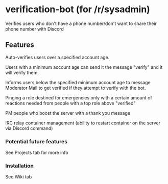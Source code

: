 # verification-bot (for /r/sysadmin)
Verifies users who don't have a phone number/don't want to share their phone number with Discord

## Features
Auto-verifies users over a specified account age.

Users with a minimum account age can send it the message "verify" and it will verify them.

Informs users below the specified minimum account age to message Moderator Mail to get verified if they attempt to verify with the bot.

Pinging a role destined for emergencies only with a certain amount of reactions needed from people with a top role above "verified"

PM people who boost the server with a thank you message

IRC relay container management (ability to restart container on the server via Discord command)

### Potential future features

See Projects tab for more info

### Installation

See Wiki tab
